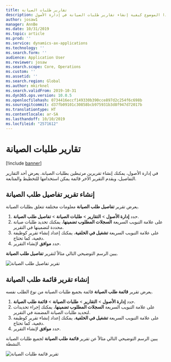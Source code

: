 ```yaml
---
title: تقارير طلبات الصيانة
description: يشرح هذا الموضوع كيفية إنشاء تقارير طلبات الصيانة في إدارة الأصول.
author: josaw1
manager: AnnBe
ms.date: 10/31/2019
ms.topic: article
ms.prod: ''
ms.service: dynamics-ax-applications
ms.technology: ''
ms.search.form: ''
audience: Application User
ms.reviewer: josaw
ms.search.scope: Core, Operations
ms.custom: ''
ms.assetid: ''
ms.search.region: Global
ms.author: mkirknel
ms.search.validFrom: 2019-10-31
ms.dyn365.ops.version: 10.0.5
ms.openlocfilehash: 0734416eccf149330b390cce897d2c254f6c698b
ms.sourcegitcommit: d37fb09101c30858bcb975931b3d8f947d72017b
ms.translationtype: HT
ms.contentlocale: ar-SA
ms.lasthandoff: 10/10/2019
ms.locfileid: "2571612"
---
```

# <a name="maintenance-request-reports"></a>تقارير طلبات الصيانة

[!include [banner](../../includes/banner.md)]

 

في إدارة الأصول، يمكنك إنشاء تقريرين مرتبطين بطلبات الصيانة. يعرض أحد التقارير التفاصيل، ويقدم التقرير الآخر قائمة يمكن استخدامها للتخطيط والمتابعة.

## <a name="create-a-maintenance-request-details-report"></a>إنشاء تقرير تفاصيل طلب الصيانة

يعرض تقرير **تفاصيل طلب الصيانة‬**  معلومات مختلفة تتعلق بطلبات الصيانة.

1. حدد **إدارة الأصول** \> **التقارير** \> **طلبات الصيانة** \> **تفاصيل طلب الصيانة**.
2. على علامة التبويب السريعة **السجلات المطلوب تضمينها‬**، يمكنك تحديد طلبات صيانة محددة لتضمينها في التقرير.
3. على علامة التبويب السريعة **تشغيل في الخلفية‬**، يمكنك إعداد إنشاء تقرير كوظيفة دفعية، كما تحتاج.
4. حدد **موافق** لإنشاء التقرير.

يبين الرسم التوضيحي التالي مثالاً لتقرير **تفاصيل طلب الصيانة**.

![تقرير تفاصيل طلب الصيانة](media/09-manage-maintenance-requests.png)

## <a name="create-a-maintenance-request-list-report"></a>إنشاء تقرير قائمة طلب الصيانة‬

يعرض تقرير **قائمة طلب الصيانة‬** قائمة بجميع طلبات الصيانة من نوع الطلب نفسه.

1. حدد **إدارة الأصول** \> **التقارير** \> **طلبات الصيانة** \> **قائمة طلب الصيانة**.
2. على علامة التبويب السريعة **السجلات المطلوب تضمينها‬**، يمكنك إجراء تحديدات لتحديد طلبات الصيانة المضمنة في التقرير.
3. على علامة التبويب السريعة **تشغيل في الخلفية‬**، يمكنك إعداد إنشاء تقرير كوظيفة دفعية، كما تحتاج.
4. حدد **موافق** لإنشاء التقرير.

يبين الرسم التوضيحي التالي مثالاً عن تقرير **قائمة طلب الصيانة** لجميع طلبات الصيانة النشطة.

![تقرير قائمة طلبات الصيانة](media/10-manage-maintenance-requests.png)
